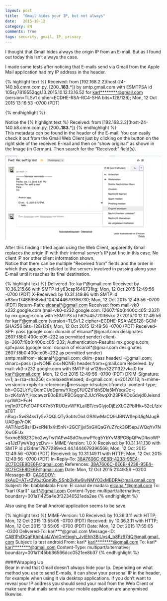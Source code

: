 ```yaml
---
layout: post
title:  "Gmail hides your IP, but not always"
date:   2015-10-12
category: EN
comments: true
tags: security, gmail, IP, privacy
---
```


I thought that Gmail hides always the origin IP from an E-mail. But as I found out today this isn’t always the case. 

I made some tests after noticing that E-mails send via Gmail from the Apple Mail application had my IP address in the header.  

{% highlight text %}
Received: from [192.168.2.2](host-24-140.b8.cmm.com.py. [200.**.183.***])
        by smtp.gmail.com with ESMTPSA id 105sy7819552qgl.13.2015.10.12.13.16.52
        for <karl********@gmail.com>
        (version=TLSv1 cipher=ECDHE-RSA-RC4-SHA bits=128/128);
        Mon, 12 Oct 2015 13:16:53 -0700 (PDT)

{% endhighlight %}

Notice the 
{% highlight text %}
Received: from [192.168.2.2](host-24-140.b8.cmm.com.py. [200.**.183.***])
{% endhighlight %}  
This metadata can be found in the header of the E-mail. You can easily check it out from the Gmail Web Client just by clicking on the button on the right side of the received E-mail and then on “show original” as shown in the Image (in German). Then search for the “Received:” field(s).  

![Image IP_test](https://raw.githubusercontent.com/Karlheinzniebuhr/karlheinzniebuhr.github.io/master/data/gmail_ip/ip_test.png)  

After this finding I tried again using the Web Client, apparently Gmail replaces the origin IP with their internal server’s IP just fine in this case. No client IP nor other client information shown.  
Notice that there can be multiple "Received from" fields and the order in which they appear is related to the servers involved in passing along your E-mail until it reaches its final destination. 

{% highlight text %}
Delivered-To: karl*@gmail.com
Received: by 10.36.215.66 with SMTP id y63csp1646731itg;
        Mon, 12 Oct 2015 12:49:56 -0700 (PDT)
X-Received: by 10.31.149.86 with SMTP id x83mr17488958vkd.104.1444679396730;
        Mon, 12 Oct 2015 12:49:56 -0700 (PDT)
Return-Path: <elcanal*@gmail.com>
Received: from mail-vk0-x232.google.com (mail-vk0-x232.google.com. [2607:f8b0:400c:c05::232])
        by mx.google.com with ESMTPS id h62si4572036vkc.27.2015.10.12.12.49.56
        for <karl*@gmail.com>
        (version=TLSv1.2 cipher=ECDHE-RSA-AES128-GCM-SHA256 bits=128/128);
        Mon, 12 Oct 2015 12:49:56 -0700 (PDT)
Received-SPF: pass (google.com: domain of elcanal*@gmail.com designates 2607:f8b0:400c:c05::232 as permitted sender) client-ip=2607:f8b0:400c:c05::232;
Authentication-Results: mx.google.com;
       spf=pass (google.com: domain of elcanal*@gmail.com designates 2607:f8b0:400c:c05::232 as permitted sender) smtp.mailfrom=elcanal*@gmail.com;
       dkim=pass header.i=@gmail.com;
       dmarc=pass (p=NONE dis=NONE) header.from=gmail.com
Received: by mail-vk0-x232.google.com with SMTP id w128so32211327vka.0
        for <karl*@gmail.com>; Mon, 12 Oct 2015 12:49:56 -0700 (PDT)
DKIM-Signature: v=1; a=rsa-sha256; c=relaxed/relaxed;
        d=gmail.com; s=20120113;
        h=mime-version:in-reply-to:references:date:message-id:subject:from:to
         :content-type;
        bh=OG2UrYUQdmCUqDpmwYXcgCfUCZtl1dhSDla5MYeq/Oc=;
        b=zK4xWYjHxcawzrE0oBXUPBCGqqnZJUcYRwqXh23PRKOo6dvjd0Jeisndnja1WOHFoH
         imj1n07CFd1O4PKX7x5YRUOzvWFKLalIBT/csGlyjoDjEzXLCZPbIHk+52cLfzixaT8T
         nBug+SwiS4ssTy5v7QQLQTy3obtsOixLGRAIwMaCQ9iJBNW6epiUigNJugBUADgp7nOK
         4ATiNotS8sHD+xRNi1xKtI5nN+2GCFjjxI5xGXQaGYuZYqk3GI5epJWQqYv7NXwGElJx
         5vxnoB5BZ3Dbo2wyTwt1APw4SdGhuowPYcg5YbYvM8PGBpQPwDIksoWP+s1JzI7ywVbg
         yzDw==
MIME-Version: 1.0
X-Received: by 10.31.141.130 with SMTP id p124mr17877289vkd.44.1444679396568;
 Mon, 12 Oct 2015 12:49:56 -0700 (PDT)
Received: by 10.31.149.11 with HTTP; Mon, 12 Oct 2015 12:49:56 -0700 (PDT)
In-Reply-To: <38A7606C-6E6B-4238-95E4-3C7ECEE8DE6F@gmail.com>
References: <38A7606C-6E6B-4238-95E4-3C7ECEE8DE6F@gmail.com>
Date: Mon, 12 Oct 2015 21:49:56 +0200
Message-ID: <CAG9DOV-skAuD=AT+t2VbJtGpn9b_SSnb3kKw9ivNMY03xMBDPA@mail.gmail.com>
Subject: Re: blablablabla
From: El canal de madara <elcanal*@gmail.com>
To: "karl (Karl)" <karl*@gmail.com>
Content-Type: multipart/alternative; boundary=001a11425a4e3f32340521eda2ee
{% endhighlight %}

Also using the Gmail Android application seems to be save.  

{% highlight text %}
MIME-Version: 1.0
Received: by 10.36.3.11 with HTTP; Mon, 12 Oct 2015 13:55:05 -0700 (PDT)
Received: by 10.36.3.11 with HTTP; Mon, 12 Oct 2015 13:55:05 -0700 (PDT)
Date: Mon, 12 Oct 2015 17:55:05 -0300
Delivered-To: karl***@gmail.com
Message-ID: <CAB1PxDQqFKhihLaIJWviGmEiqgh_JvtEhh3BiUys4_b8Fz97dQ@mail.gmail.com>
Subject: Ip test android
From: karl* <karl********@gmail.com>
To: karl* <karl********@gmail.com>
Content-Type: multipart/alternative; boundary=001a1145bb36566dcc0521ee8b37
{% endhighlight %}


####Wrapping Up    
Bear in mind that Gmail doesn’t always hide your Ip. Depending on what method you use to send E-mails, it can show your personal IP in the header, for example when using it via desktop applications. If you don’t want to reveal your IP address you should send your mail from the Web Client or make sure that mails sent via your mobile application are anonymised likewise.  




